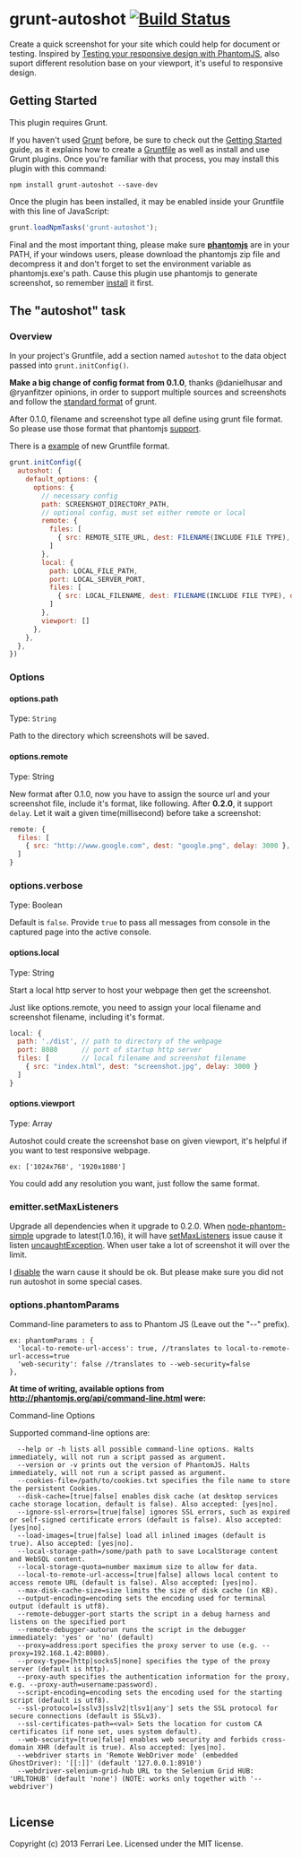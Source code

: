 # grunt-autoshot [![Build Status](https://travis-ci.org/Ferrari/grunt-autoshot.png?branch=master)](https://travis-ci.org/Ferrari/grunt-autoshot)

Create a quick screenshot for your site which could help for document or testing. 
Inspired by [Testing your responsive design with PhantomJS](http://daker.me/2013/07/testing-your-responsive-design-with-phantomjs.html), also suport different resolution base on your viewport, it's useful to responsive design.

## Getting Started
This plugin requires Grunt.

If you haven't used [Grunt](http://gruntjs.com/) before, be sure to check out the [Getting Started](http://gruntjs.com/getting-started) guide, as it explains how to create a [Gruntfile](http://gruntjs.com/sample-gruntfile) as well as install and use Grunt plugins. Once you're familiar with that process, you may install this plugin with this command:

```shell
npm install grunt-autoshot --save-dev
```

Once the plugin has been installed, it may be enabled inside your Gruntfile with this line of JavaScript:

```js
grunt.loadNpmTasks('grunt-autoshot');
```

Final and the most important thing, please make sure [**phantomjs**](http://phantomjs.org/) are in your PATH, if your windows users, please download the phantomjs zip file and decompress it and don't forget to set the environment variable as phantomjs.exe's path. Cause this plugin use phantomjs to generate screenshot, so remember [install](http://phantomjs.org/download.html) it first.

## The "autoshot" task

### Overview
In your project's Gruntfile, add a section named `autoshot` to the data object passed into `grunt.initConfig()`.

**Make a big change of config format from 0.1.0**, thanks @danielhusar and @ryanfitzer opinions, in order to support multiple sources and screenshots and follow the [standard format](http://gruntjs.com/configuring-tasks#files) of grunt.

After 0.1.0, filename and screenshot type all define using grunt file format. So please use those format that phantomjs [support](https://github.com/ariya/phantomjs/wiki/Screen-Capture).

There is a [example](https://github.com/Ferrari/grunt-autoshot/blob/master/Gruntfile.js#L32) of new Gruntfile format.

```js
grunt.initConfig({
  autoshot: {
    default_options: {
      options: {
        // necessary config
        path: SCREENSHOT_DIRECTORY_PATH,
        // optional config, must set either remote or local
        remote: {
          files: [
            { src: REMOTE_SITE_URL, dest: FILENAME(INCLUDE FILE TYPE), delay: DELAY_MILLISECOND }
          ]
        },
        local: {
          path: LOCAL_FILE_PATH,
          port: LOCAL_SERVER_PORT,
          files: [
            { src: LOCAL_FILENAME, dest: FILENAME(INCLUDE FILE TYPE), delay: DELAY_MILLISECOND }
          ]
        },
        viewport: [] 
      },
    },
  },
})
```

### Options

#### options.path
Type: `String`

Path to the directory which screenshots will be saved.

#### options.remote
Type: String

New format after 0.1.0, now you have to assign the source url and your screenshot file, include it's format, like following. After **0.2.0**, it support `delay`. Let it wait a given time(millisecond) before take a screenshot:

```js
remote: {
  files: [
    { src: "http://www.google.com", dest: "google.png", delay: 3000 },
  ]
}
```
### options.verbose
Type: Boolean

Default is `false`. Provide `true` to pass all messages from console in the captured page into the active console.

#### options.local
Type: String

Start a local http server to host your webpage then get the screenshot. 

Just like options.remote, you need to assign your local filename and screenshot filename, including it's format.
```js
local: {
  path: './dist', // path to directory of the webpage
  port: 8080      // port of startup http server
  files: [        // local filename and screenshot filename
    { src: "index.html", dest: "screenshot.jpg", delay: 3000 }
  ]
}
```

#### options.viewport
Type: Array

Autoshot could create the screenshot base on given viewport, it's helpful if you want to test responsive webpage.
```
ex: ['1024x768', '1920x1080']
```
You could add any resolution you want, just follow the same format.

### emitter.setMaxListeners

Upgrade all dependencies when it upgrade to 0.2.0. When [node-phantom-simple](https://github.com/baudehlo/node-phantom-simple) upgrade to latest(1.0.16), it will have [setMaxListeners](http://nodejs.org/api/events.html#events_emitter_setmaxlisteners_n) issue cause it listen [uncaughtException](https://github.com/baudehlo/node-phantom-simple/blob/master/node-phantom-simple.js#L84). When user take a lot of screenshot it will over the limit.

I [disable](https://github.com/Ferrari/grunt-autoshot/blob/master/tasks/autoshot.js#L17) the warn cause it should be ok. But please make sure you did not run autoshot in some special cases.

### options.phantomParams

Command-line parameters to ass to Phantom JS (Leave out the "--" prefix).

```
ex: phantomParams : {
  'local-to-remote-url-access': true, //translates to local-to-remote-url-access=true
  'web-security': false //translates to --web-security=false
},
```

**At time of writing, available options from http://phantomjs.org/api/command-line.html were:**

Command-line Options

Supported command-line options are:

```
  --help or -h lists all possible command-line options. Halts immediately, will not run a script passed as argument.
  --version or -v prints out the version of PhantomJS. Halts immediately, will not run a script passed as argument.
  --cookies-file=/path/to/cookies.txt specifies the file name to store the persistent Cookies.
  --disk-cache=[true|false] enables disk cache (at desktop services cache storage location, default is false). Also accepted: [yes|no].
  --ignore-ssl-errors=[true|false] ignores SSL errors, such as expired or self-signed certificate errors (default is false). Also accepted: [yes|no].
  --load-images=[true|false] load all inlined images (default is true). Also accepted: [yes|no].
  --local-storage-path=/some/path path to save LocalStorage content and WebSQL content.
  --local-storage-quota=number maximum size to allow for data.
  --local-to-remote-url-access=[true|false] allows local content to access remote URL (default is false). Also accepted: [yes|no].
  --max-disk-cache-size=size limits the size of disk cache (in KB).
  --output-encoding=encoding sets the encoding used for terminal output (default is utf8).
  --remote-debugger-port starts the script in a debug harness and listens on the specified port
  --remote-debugger-autorun runs the script in the debugger immediately: 'yes' or 'no' (default)
  --proxy=address:port specifies the proxy server to use (e.g. --proxy=192.168.1.42:8080).
  --proxy-type=[http|socks5|none] specifies the type of the proxy server (default is http).
  --proxy-auth specifies the authentication information for the proxy, e.g. --proxy-auth=username:password).
  --script-encoding=encoding sets the encoding used for the starting script (default is utf8).
  --ssl-protocol=[sslv3|sslv2|tlsv1|any'] sets the SSL protocol for secure connections (default is SSLv3).
  --ssl-certificates-path=<val> Sets the location for custom CA certificates (if none set, uses system default).
  --web-security=[true|false] enables web security and forbids cross-domain XHR (default is true). Also accepted: [yes|no].
  --webdriver starts in 'Remote WebDriver mode' (embedded GhostDriver): '[[:]]' (default '127.0.0.1:8910')
  --webdriver-selenium-grid-hub URL to the Selenium Grid HUB: 'URLTOHUB' (default 'none') (NOTE: works only together with '--webdriver')
              
```


## License
Copyright (c) 2013 Ferrari Lee. Licensed under the MIT license.
